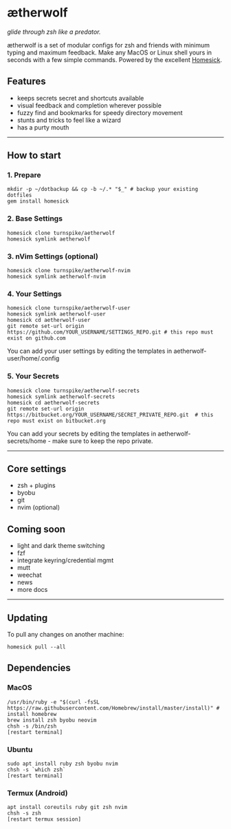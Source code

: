 # ætherwolf

_glide through zsh like a predator._

ætherwolf is a set of modular configs for zsh and friends with minimum typing and maximum feedback. Make any MacOS or Linux shell yours in seconds with a few simple commands. Powered by the excellent [Homesick](https://github.com/technicalpickles/homesick).

## Features

  * keeps secrets secret and shortcuts available
  * visual feedback and completion wherever possible
  * fuzzy find and bookmarks for speedy directory movement
  * stunts and tricks to feel like a wizard
  * has a purty mouth
  
*** 

## How to start

### 1. Prepare

    mkdir -p ~/dotbackup && cp -b ~/.* "$_" # backup your existing dotfiles
    gem install homesick
    
### 2. Base Settings

    homesick clone turnspike/aetherwolf
    homesick symlink aetherwolf
    
### 3. nVim Settings (optional)

    homesick clone turnspike/aetherwolf-nvim
    homesick symlink aetherwolf-nvim

### 4. Your Settings

    homesick clone turnspike/aetherwolf-user
    homesick symlink aetherwolf-user
    homesick cd aetherwolf-user
    git remote set-url origin https://github.com/YOUR_USERNAME/SETTINGS_REPO.git # this repo must exist on github.com

You can add your user settings by editing the templates in aetherwolf-user/home/.config

### 5. Your Secrets 
 
    homesick clone turnspike/aetherwolf-secrets
    homesick symlink aetherwolf-secrets
    homesick cd aetherwolf-secrets
    git remote set-url origin https://bitbucket.org/YOUR_USERNAME/SECRET_PRIVATE_REPO.git  # this repo must exist on bitbucket.org

You can add your secrets by editing the templates in aetherwolf-secrets/home - make sure to keep the repo private.

***

## Core settings

  * zsh + plugins
  * byobu
  * git
  * nvim (optional)

## Coming soon

  * light and dark theme switching
  * fzf
  * integrate keyring/credential mgmt
  * mutt
  * weechat
  * news
  * more docs

***

## Updating

To pull any changes on another machine:

    homesick pull --all

## Dependencies

### MacOS

    /usr/bin/ruby -e "$(curl -fsSL https://raw.githubusercontent.com/Homebrew/install/master/install)" # install homebrew
    brew install zsh byobu neovim
    chsh -s /bin/zsh
    [restart terminal]
  
### Ubuntu

    sudo apt install ruby zsh byobu nvim 
    chsh -s `which zsh`
    [restart terminal]

### Termux (Android)

    apt install coreutils ruby git zsh nvim
    chsh -s zsh
    [restart termux session]
